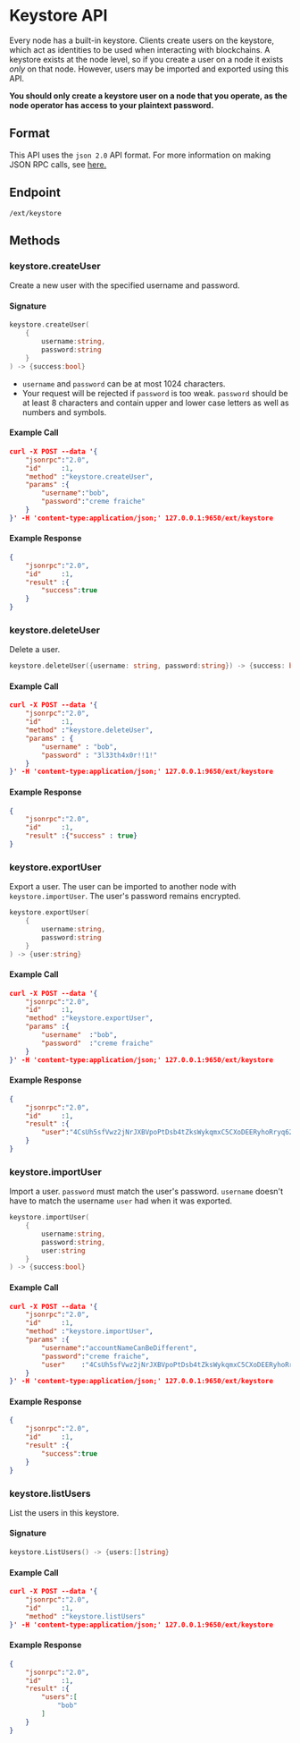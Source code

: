# Keystore API

Every node has a built-in keystore.
Clients create users on the keystore, which act as identities to be used when interacting with blockchains.
A keystore exists at the node level, so if you create a user on a node it exists *only* on that node.
However, users may be imported and exported using this API.

**You should only create a keystore user on a node that you operate, as the node operator has access to your plaintext password.**

## Format

This API uses the `json 2.0` API format. For more information on making JSON RPC calls, see [here.](./issuing-api-calls.md)

## Endpoint

```http
/ext/keystore
```

## Methods

### keystore.createUser

Create a new user with the specified username and password.

#### Signature

```go
keystore.createUser(
    {
        username:string,
        password:string
    }
) -> {success:bool}
```

* `username` and `password` can be at most 1024 characters.
* Your request will be rejected if `password` is too weak.
  `password` should be at least 8 characters and contain upper and lower case letters as well as numbers and symbols.

#### Example Call

```json
curl -X POST --data '{
    "jsonrpc":"2.0",
    "id"     :1,
    "method" :"keystore.createUser",
    "params" :{
        "username":"bob",
        "password":"creme fraiche"
    }
}' -H 'content-type:application/json;' 127.0.0.1:9650/ext/keystore
```

#### Example Response

```json
{
    "jsonrpc":"2.0",
    "id"     :1,
    "result" :{
        "success":true
    }
}
```

### keystore.deleteUser

Delete a user.

```go
keystore.deleteUser({username: string, password:string}) -> {success: bool}
```

#### Example Call

```json
curl -X POST --data '{
    "jsonrpc":"2.0",
    "id"     :1,
    "method" :"keystore.deleteUser",
    "params" : {
        "username" : "bob",
        "password" : "3l33th4x0r!!1!"
    }
}' -H 'content-type:application/json;' 127.0.0.1:9650/ext/keystore
```

#### Example Response

```json
{
    "jsonrpc":"2.0",
    "id"     :1,
    "result" :{"success" : true}
}
```

### keystore.exportUser

Export a user. The user can be imported to another node with `keystore.importUser`.
The user's password remains encrypted.

```go
keystore.exportUser(
    {
        username:string,
        password:string
    }
) -> {user:string}
```

#### Example Call

```json
curl -X POST --data '{
    "jsonrpc":"2.0",
    "id"     :1,
    "method" :"keystore.exportUser",
    "params" :{
        "username"  :"bob",
        "password"  :"creme fraiche"
    }
}' -H 'content-type:application/json;' 127.0.0.1:9650/ext/keystore
```

#### Example Response

```json
{
    "jsonrpc":"2.0",
    "id"     :1,
    "result" :{
        "user":"4CsUh5sfVwz2jNrJXBVpoPtDsb4tZksWykqmxC5CXoDEERyhoRryq62jYTETYh53y13v7NzeReisi"
    }
}
```

### keystore.importUser

Import a user. `password` must match the user's password. `username` doesn't
have to match the username `user` had when it was exported.

```go
keystore.importUser(
    {
        username:string,
        password:string,
        user:string
    }
) -> {success:bool}
```

#### Example Call

```json
curl -X POST --data '{
    "jsonrpc":"2.0",
    "id"     :1,
    "method" :"keystore.importUser",
    "params" :{
        "username":"accountNameCanBeDifferent",
        "password":"creme fraiche",
        "user"    :"4CsUh5sfVwz2jNrJXBVpoPtDsb4tZksWykqmxC5CXoDEERyhoRryq62jYTETYh53y13v7NzeReisi"
    }
}' -H 'content-type:application/json;' 127.0.0.1:9650/ext/keystore
```

#### Example Response

```json
{
    "jsonrpc":"2.0",
    "id"     :1,
    "result" :{
        "success":true
    }
}
```

### keystore.listUsers

List the users in this keystore.

#### Signature

```go
keystore.ListUsers() -> {users:[]string}
```

#### Example Call

```json
curl -X POST --data '{
    "jsonrpc":"2.0",
    "id"     :1,
    "method" :"keystore.listUsers"
}' -H 'content-type:application/json;' 127.0.0.1:9650/ext/keystore
```

#### Example Response

```json
{
    "jsonrpc":"2.0",
    "id"     :1,
    "result" :{
        "users":[
            "bob"
        ]
    }
}
```
